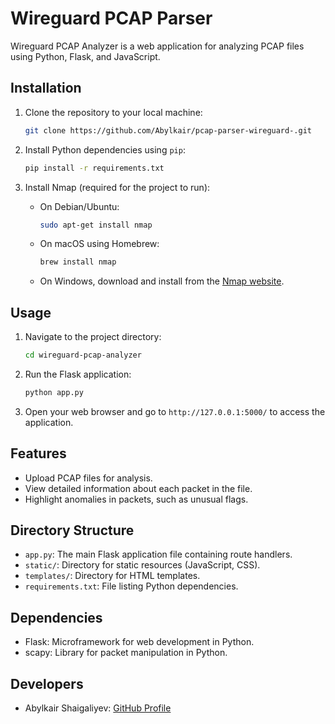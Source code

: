 # Wireguard PCAP Parser

Wireguard PCAP Analyzer is a web application for analyzing PCAP files using Python, Flask, and JavaScript.

## Installation

1. Clone the repository to your local machine:

    ```bash
    git clone https://github.com/Abylkair/pcap-parser-wireguard-.git
    ```

2. Install Python dependencies using `pip`:

    ```bash
    pip install -r requirements.txt
    ```

3. Install Nmap (required for the project to run):

    - On Debian/Ubuntu:

        ```bash
        sudo apt-get install nmap
        ```

    - On macOS using Homebrew:

        ```bash
        brew install nmap
        ```

    - On Windows, download and install from the [Nmap website](https://nmap.org/download.html).

## Usage

1. Navigate to the project directory:

    ```bash
    cd wireguard-pcap-analyzer
    ```

2. Run the Flask application:

    ```bash
    python app.py
    ```

3. Open your web browser and go to `http://127.0.0.1:5000/` to access the application.

## Features

- Upload PCAP files for analysis.
- View detailed information about each packet in the file.
- Highlight anomalies in packets, such as unusual flags.

## Directory Structure

- `app.py`: The main Flask application file containing route handlers.
- `static/`: Directory for static resources (JavaScript, CSS).
- `templates/`: Directory for HTML templates.
- `requirements.txt`: File listing Python dependencies.

## Dependencies

- Flask: Microframework for web development in Python.
- scapy: Library for packet manipulation in Python.

## Developers

- Abylkair Shaigaliyev: [GitHub Profile](https://github.com/abylkair)

